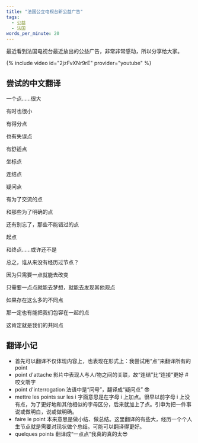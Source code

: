 ```yaml
---
title: "法国公立电视台新公益广告"
tags:
  - 公益
  - 法国
words_per_minute: 20
---
```


最近看到法国电视台最近放出的公益广告，非常非常感动，所以分享给大家。

{% include video id="2jzFvXNr9rE" provider="youtube" %}

## 尝试的中文翻译

一个点……很大

有时也很小

有得分点

也有失误点

有舒适点

坐标点

连结点

疑问点

有为了交流的点

和那些为了明确的点

还有别忘了，那些不能错过的点

起点

和终点……或许还不是

总之，谁从来没有经历过节点？

因为只需要一点就能去改变

只需要一点点就能去梦想，就能去发现其他观点

如果存在这么多的不同点

那一定也有能把我们包容在一起的点

这肯定就是我们的共同点

## 翻译小记

- 首先可以翻译不仅体现内容上，也表现在形式上：我尝试用“点”来翻译所有的 point
- point d'attache 影片中表现人与人/物之间的关联，故“连结”比“连接“更好 #咬文嚼字
- point d'interrogation 法语中是“问号”，翻译成“疑问点” 😎
- mettre les points sur les i 字面意思是在字母 i 上加点。很早以前字母 i 上没有点，为了更好地和其他相似的字母区分，后来就加上了点。引申为把一件事说或做明白，说或做明确。
- faire le point 本来意思是做小结、做总结。这里翻译的有些大，经历一个个人生节点就是需要对现状做个总结。可能可以翻译得更好。
- quelques points 翻译成“一点点”我真的真的太😎
